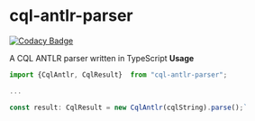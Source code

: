 # cql-antlr-parser

[![Codacy Badge](https://api.codacy.com/project/badge/Grade/c1f8b37cb67a42a1a2b011915d0e5d9b)](https://app.codacy.com/gh/MeasureAuthoringTool/cql-antlr-parser?utm_source=github.com&utm_medium=referral&utm_content=MeasureAuthoringTool/cql-antlr-parser&utm_campaign=Badge_Grade_Settings)

A CQL ANTLR parser written in TypeScript
**Usage**
```typescript
import {CqlAntlr, CqlResult}  from "cql-antlr-parser";

...

const result: CqlResult = new CqlAntlr(cqlString).parse();`
```
